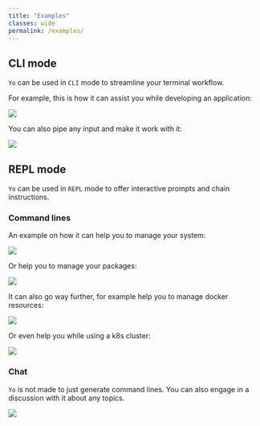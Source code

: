 ```yaml
---
title: "Examples"
classes: wide
permalink: /examples/
---
```


## CLI mode

`Yo` can be used in `CLI` mode to streamline your terminal workflow.

For example, this is how it can assist you while developing an application:

![](https://raw.githubusercontent.com/ekkinox/yo/main/docs/_assets/dev.gif)

You can also pipe any input and make it work with it:

![](https://raw.githubusercontent.com/ekkinox/yo/main/docs/_assets/pipe.gif)

## REPL mode

`Yo` can be used in `REPL` mode to offer interactive prompts and chain instructions.

### Command lines

An example on how it can help you to manage your system:

![](https://raw.githubusercontent.com/ekkinox/yo/main/docs/_assets/system.gif)

Or help you to manage your packages:

![](https://raw.githubusercontent.com/ekkinox/yo/main/docs/_assets/pkg.gif)

It can also go way further, for example help you to manage docker resources:

![](https://raw.githubusercontent.com/ekkinox/yo/main/docs/_assets/docker.gif)

Or even help you while using a k8s cluster:

![](https://raw.githubusercontent.com/ekkinox/yo/main/docs/_assets/k8s.gif)

### Chat

`Yo` is not made to just generate command lines. You can also engage in a discussion with it about any topics.

![](https://raw.githubusercontent.com/ekkinox/yo/main/docs/_assets/chat.gif)